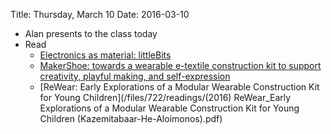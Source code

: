 Title: Thursday, March 10
Date: 2016-03-10

- Alan presents to the class today
- Read
	- [Electronics as material:
		littleBits](http://dl.acm.org/citation.cfm?id=1517743)
	- [MakerShoe: towards a wearable e-textile construction kit to
		support creativity, playful making, and
		self-expression](http://dl.acm.org/citation.cfm?id=2771883)
	- [ReWear: Early Explorations of a Modular Wearable Construction Kit for Young Children](/files/722/readings/\(2016\) ReWear_Early Explorations of a Modular Wearable Construction Kit for Young Children \(Kazemitabaar-He-Aloimonos\).pdf)
